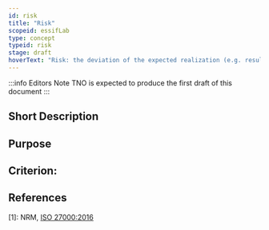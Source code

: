 ```yaml
---
id: risk
title: "Risk"
scopeid: essifLab
type: concept
typeid: risk
stage: draft
hoverText: "Risk: the deviation of the expected realization (e.g. results) of an objective of a party."
---
```


:::info Editors Note
TNO is expected to produce the first draft of this document
:::

## Short Description

## Purpose

## Criterion:

## References

[1]: NRM, [ISO 27000:2016](https://www.iso.org/obp/ui#iso:std:iso-iec:27000:ed-4:v1:en)